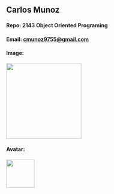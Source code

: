 ## Carlos Munoz

#### Repo: 2143 Object Oriented Programing

#### Email: cmunoz9755@gmail.com

#### Image:

<img src="![image](https://github.com/user-attachments/assets/663de2b0-feb3-4c7c-b313-cc5ae8fd29cf)
" width="200">

#### Avatar:

<img src="https://cdn.discordapp.com/attachments/690289899395350541/1278059710112731180/etrysth.png?ex=66cf6d5c&is=66ce1bdc&hm=54209ffa5f4dd24148bb6839e2d4d7d3df62c7ce20e05de3477c41069b9486d3&" width="75">
